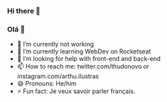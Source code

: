 ### Hi there 👋 
### Olá 👋

- 🔭 I’m currently not working
- 🌱 I’m currently learning WebDev on Rocketseat
- 🤔 I’m looking for help with front-end and back-end
- 📫 How to reach me: twitter.com/thudonovo or instagram.com/arthu.ilustras
- 😄 Pronouns: He/him
- ⚡ Fun fact: Je veux savoir parler français.
